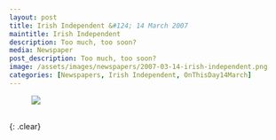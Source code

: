 ```yaml
---
layout: post
title: Irish Independent &#124; 14 March 2007
maintitle: Irish Independent
description: Too much, too soon?
media: Newspaper
post_description: Too much, too soon?
image: /assets/images/newspapers/2007-03-14-irish-independent.png
categories: [Newspapers, Irish Independent, OnThisDay14March]
---
```


<figure class="fig1">
<a href="{{ page.image }}"><img src="{{ page.image }}" class="full-width zoom-in"></a>
</figure>

<br />{: .clear}
